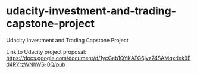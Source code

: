 # udacity-investment-and-trading-capstone-project
Udacity Investment and Trading Capstone Project

Link to Udacity project proposal: https://docs.google.com/document/d/1ycGeb1QYKATG6jvz74SAMqxrlek9Ed4RYrzWNhWS-0Q/pub
